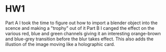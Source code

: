 # HW1
Part A I took the time to figure out how to import a blender object into the scence and making a "trophy" out of it
Part B I canged the effect on the various red, blue and green channels giving it an interesting orange-brown and blue-grey transition before the blur takes effect. This also adds the illustion of the image moving like a holographic card.
